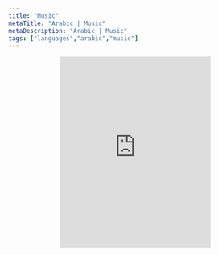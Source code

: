 ```yaml
---
title: "Music"
metaTitle: "Arabic | Music"
metaDescription: "Arabic | Music"
tags: ["languages","arabic","music"]
---
```


<center><iframe src="https://open.spotify.com/playlist/65ieYEYMJGbiODzBNGrhlw" width="300" height="380" frameborder="0" allowtransparency="true" allow="encrypted-media"></iframe></center>